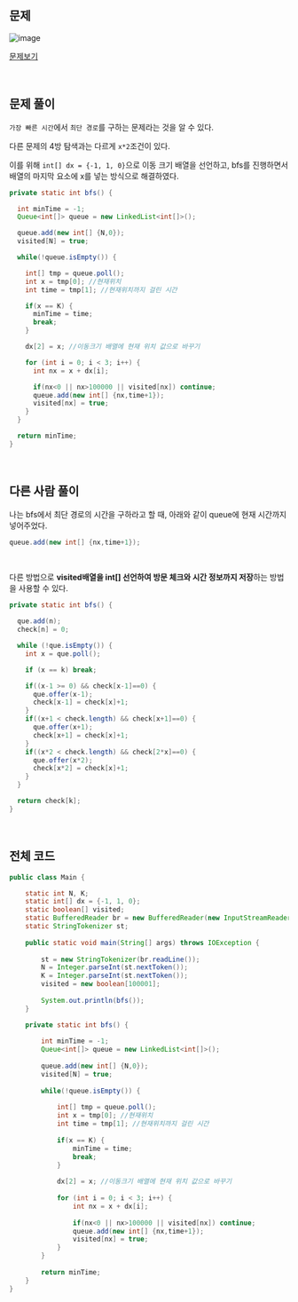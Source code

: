 ## 문제

![image](https://user-images.githubusercontent.com/62600984/121771197-e57c3980-cba8-11eb-9d97-8fe8fe43a913.png)

[문제보기](https://www.acmicpc.net/problem/1697)

<br>

## 문제 풀이

`가장 빠른 시간`에서 `최단 경로`를 구하는 문제라는 것을 알 수 있다.

다른 문제의 4방 탐색과는 다르게 `x*2`조건이 있다. 

이를 위해 `int[] dx = {-1, 1, 0}`으로 이동 크기 배열을 선언하고, bfs를 진행하면서 배열의 마지막 요소에 x를 넣는 방식으로 해결하였다.

```java
private static int bfs() {

  int minTime = -1;
  Queue<int[]> queue = new LinkedList<int[]>();

  queue.add(new int[] {N,0});
  visited[N] = true;

  while(!queue.isEmpty()) {

    int[] tmp = queue.poll();
    int x = tmp[0]; //현재위치
    int time = tmp[1]; //현재위치까지 걸린 시간

    if(x == K) {
      minTime = time;
      break;
    }

    dx[2] = x; //이동크기 배열에 현재 위치 값으로 바꾸기

    for (int i = 0; i < 3; i++) {
      int nx = x + dx[i];

      if(nx<0 || nx>100000 || visited[nx]) continue;
      queue.add(new int[] {nx,time+1});
      visited[nx] = true;
    }
  }

  return minTime;
}
```

<br>

## 다른 사람 풀이

나는 bfs에서 최단 경로의 시간을 구하라고 할 때, 아래와 같이 queue에 현재 시간까지 넣어주었다.

```java
queue.add(new int[] {nx,time+1});
```

<br>

다른 방법으로 **visited배열을 int[] 선언하여 방문 체크와 시간 정보까지 저장**하는 방법을 사용할 수 있다.

```java
private static int bfs() {

  que.add(n);
  check[n] = 0;

  while (!que.isEmpty()) {
    int x = que.poll();

    if (x == k) break;

    if((x-1 >= 0) && check[x-1]==0) {
      que.offer(x-1);
      check[x-1] = check[x]+1;
    }
    if((x+1 < check.length) && check[x+1]==0) {
      que.offer(x+1);
      check[x+1] = check[x]+1;
    }
    if((x*2 < check.length) && check[2*x]==0) {
      que.offer(x*2);
      check[x*2] = check[x]+1;
    }
  }

  return check[k];
}
```

<br>

## 전체 코드

```java
public class Main {

	static int N, K;
	static int[] dx = {-1, 1, 0};
	static boolean[] visited;
	static BufferedReader br = new BufferedReader(new InputStreamReader(System.in));
	static StringTokenizer st;
	
	public static void main(String[] args) throws IOException {
		
		st = new StringTokenizer(br.readLine());
		N = Integer.parseInt(st.nextToken());
		K = Integer.parseInt(st.nextToken());
		visited = new boolean[100001];
		
		System.out.println(bfs());
	}

	private static int bfs() {
		
		int minTime = -1;
		Queue<int[]> queue = new LinkedList<int[]>();
		
		queue.add(new int[] {N,0});
		visited[N] = true;
		
		while(!queue.isEmpty()) {
			
			int[] tmp = queue.poll();
			int x = tmp[0]; //현재위치
			int time = tmp[1]; //현재위치까지 걸린 시간
			
			if(x == K) {
				minTime = time;
				break;
			}
			
			dx[2] = x; //이동크기 배열에 현재 위치 값으로 바꾸기
			
			for (int i = 0; i < 3; i++) {
				int nx = x + dx[i];
				
				if(nx<0 || nx>100000 || visited[nx]) continue;
				queue.add(new int[] {nx,time+1});
				visited[nx] = true;
			}
		}
		
		return minTime;
	}
}
```
